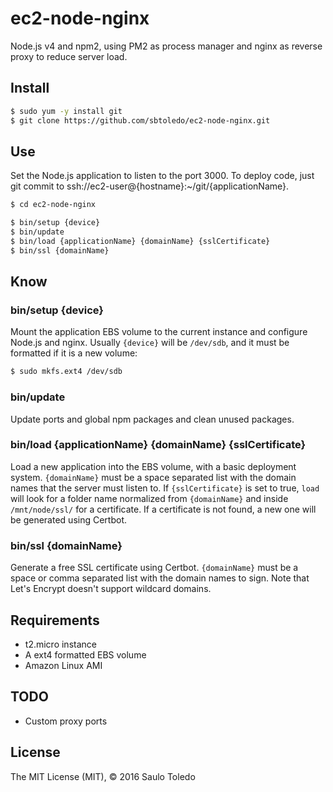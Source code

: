 # ec2-node-nginx

Node.js v4 and npm2, using PM2 as process manager and nginx as reverse proxy to reduce server load.

## Install

```bash
$ sudo yum -y install git
$ git clone https://github.com/sbtoledo/ec2-node-nginx.git
```

## Use

Set the Node.js application to listen to the port 3000. To deploy code, just git commit to ssh://ec2-user@{hostname}:~/git/{applicationName}.

```bash
$ cd ec2-node-nginx

$ bin/setup {device}
$ bin/update
$ bin/load {applicationName} {domainName} {sslCertificate}
$ bin/ssl {domainName}
```

## Know

### bin/setup {device}

Mount the application EBS volume to the current instance and configure Node.js and nginx. Usually `{device}` will be `/dev/sdb`, and it must be formatted if it is a new volume:

```bash
$ sudo mkfs.ext4 /dev/sdb
```

### bin/update

Update ports and global npm packages and clean unused packages.

### bin/load {applicationName} {domainName} {sslCertificate}

Load a new application into the EBS volume, with a basic deployment system. `{domainName}` must be a space separated list with the domain names that the server must listen to. If `{sslCertificate}` is set to true, `load` will look for a folder name normalized from `{domainName}` and inside `/mnt/node/ssl/` for a certificate. If a certificate is not found, a new one will be generated using Certbot.

### bin/ssl {domainName}

Generate a free SSL certificate using Certbot. `{domainName}` must be a space or comma separated list with the domain names to sign. Note that Let's Encrypt doesn't support wildcard domains.

## Requirements

- t2.micro instance
- A ext4 formatted EBS volume
- Amazon Linux AMI

## TODO

- Custom proxy ports

## License

The MIT License (MIT), © 2016 Saulo Toledo
